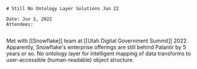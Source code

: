 ```
# Still No Ontology Layer Solutions Jun 22

Date: Jun 3, 2022
Attendees:


```

Met with [[Snowflake]] team at [[Utah Digital Government Summit]] 2022.  Apparently, Snowflake's enterprise offerings are still behind Palantir by 5 years or so.  No ontology layer for intelligent mapping of data transforms to user-accessible (human-readable) object structure.
